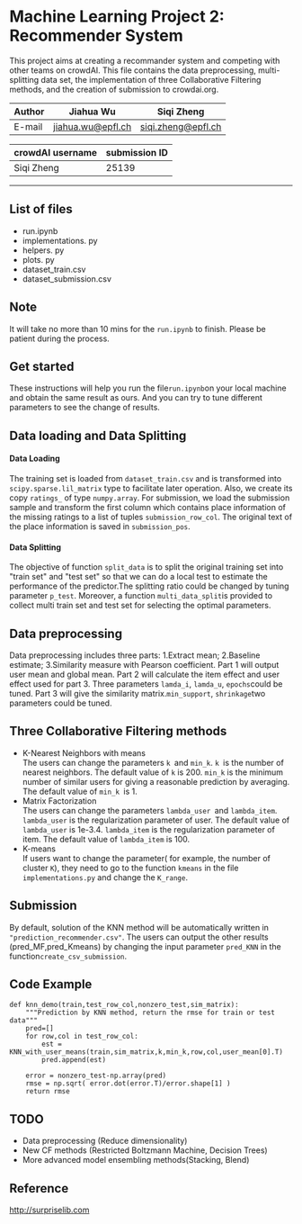 # Machine Learning Project 2: Recommender System


This project aims at creating a recommander system and competing with other teams on crowdAI. This file contains the data preprocessing, multi-splitting data set, the implementation of three Collaborative Filtering methods, and the creation of submission to crowdai.org.


|Author|Jiahua Wu|Siqi Zheng|
|---|---|---
|E-mail|jiahua.wu@epfl.ch|siqi.zheng@epfl.ch

|crowdAI username|submission ID|
|---|---
|Siqi Zheng|25139
----

## List of files
- run.ipynb
- implementations. py
- helpers. py
- plots. py
- dataset_train.csv
- dataset_submission.csv
## Note
It will take no more than 10 mins for the `run.ipynb` to finish. Please be patient during the process.
## Get started
These instructions will help you run the file`run.ipynb`on your local machine and obtain the same result as ours. And you can try to tune different parameters to see the change of results.
## Data loading and Data Splitting
#### Data Loading
The training set is loaded from ``dataset_train.csv`` and is transformed into ``scipy.sparse.lil_matrix`` type to facilitate later operation. Also, we create its copy `ratings_` of type `numpy.array`.
For submission, we load the submission sample and transform the first column which contains place information of the missing ratings to a list of tuples `submission_row_col`. The original text of the place information is saved in `submission_pos`.
#### Data Splitting
The objective of function `split_data` is to split the original training set into "train set" and "test set" so that we can do a local test to estimate the performance of the predictor.The splitting ratio could be changed by tuning parameter `p_test`. Moreover, a function `multi_data_split`is provided to collect multi train set and test set for selecting the optimal parameters.

## Data preprocessing
Data preprocessing includes three parts: 1.Extract mean; 2.Baseline estimate; 3.Similarity measure with Pearson coefficient. Part 1 will output user mean and global mean. Part 2 will calculate the item effect and user effect used for part 3. Three parameters `lamda_i`, `lamda_u`, `epochs`could be tuned. Part 3 will give the similarity matrix.`min_support`, `shrinkage`two parameters could be tuned.

## Three Collaborative Filtering methods
- K-Nearest Neighbors with means  
The users can change the parameters `k `and `min_k`. `k `is the number of nearest neighbors. The default value of `k` is 200. `min_k` is the minimum number of similar users for giving a reasonable prediction by averaging. The default value of `min_k `is 1. 
- Matrix Factorization  
The users can change the parameters `lambda_user `and `lambda_item`. `lambda_user` is the regularization parameter of user. The default value of `lambda_user` is 1e-3.4. `lambda_item` is the regularization parameter of item. The default value of `lambda_item` is 100.
- K-means  
If users want to change the parameter( for example, the number of cluster `K`), they need to go to the function `kmeans` in the file `implementations.py` and change the `K_range`.

## Submission
By default, solution of the KNN method will be automatically written in `"prediction_recommender.csv"`. The users can output the other results (pred_MF,pred_Kmeans) by changing the input parameter `pred_KNN` in the function`create_csv_submission`.

## Code Example
```
def knn_demo(train,test_row_col,nonzero_test,sim_matrix):
    """Prediction by KNN method, return the rmse for train or test data"""
    pred=[]    
    for row,col in test_row_col:
        est = KNN_with_user_means(train,sim_matrix,k,min_k,row,col,user_mean[0].T)
        pred.append(est)  
  
    error = nonzero_test-np.array(pred)
    rmse = np.sqrt( error.dot(error.T)/error.shape[1] )
    return rmse
```

## TODO

- Data preprocessing (Reduce dimensionality)
- New CF methods (Restricted Boltzmann Machine, Decision Trees)
- More advanced model ensembling methods(Stacking, Blend)

## Reference
http://surpriselib.com

